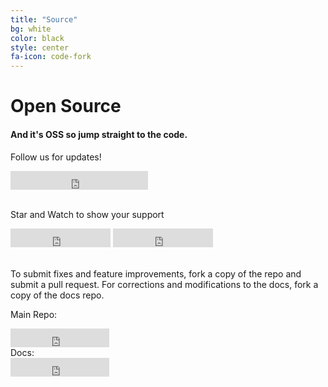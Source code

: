 ```yaml
---
title: "Source"
bg: white
color: black
style: center
fa-icon: code-fork
---
```


# Open Source

#### And it's OSS so jump straight to the code.

Follow us for updates!<br>
<iframe src="https://ghbtns.com/github-btn.html?user=expeditejs&type=follow&count=true&size=large" frameborder="0" scrolling="0" width="220px" height="30px"></iframe>

<br>Star and Watch to show your support<br>
<iframe src="https://ghbtns.com/github-btn.html?user=expeditejs&repo=expedite&type=star&count=true&size=large" frameborder="0" scrolling="0" width="160px" height="30px"></iframe>

<iframe src="https://ghbtns.com/github-btn.html?user=expeditejs&repo=expedite&type=watch&count=true&size=large&v=2" frameborder="0" scrolling="0" width="160px" height="30px"></iframe>

<br>To submit fixes and feature improvements, fork a copy of the repo and submit a pull request. For corrections and modifications to the docs, fork a copy of the docs repo.<br>

Main Repo:<br>
<iframe src="https://ghbtns.com/github-btn.html?expeditejs&repo=expedite&type=fork&count=true&size=large" frameborder="0" scrolling="0" width="158px" height="30px"></iframe>
<br>Docs:<br>
<iframe src="https://ghbtns.com/github-btn.html?expeditejs&repo=docs&type=fork&count=true&size=large" frameborder="0" scrolling="0" width="158px" height="30px"></iframe>